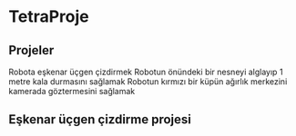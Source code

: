 # TetraProje

## Projeler
Robota eşkenar üçgen çizdirmek
Robotun önündeki bir nesneyi alglayıp 1 metre kala durmasını sağlamak
Robotun kırmızı bir küpün ağırlık merkezini kamerada göztermesini sağlamak

## Eşkenar üçgen çizdirme projesi
